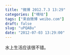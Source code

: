 ```yaml
---
title: "微博 2012.7.3 13:29"
categories: ["嘀咕"]
tags: ["来自微博 weibo.com"]
draft: false
slug: "uPQABu"
date: "2012-07-03 13:29:00"
---
```


<p>水上生活应该很不错。 ​​​​</p>
